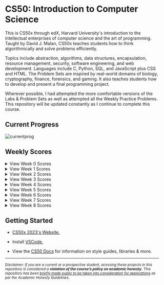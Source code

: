 # CS50: Introduction to Computer Science
This is CS50x through edX, Harvard University's introduction to the intellectual enterprises of computer science and the art of programming. Taught by David J. Malan, CS50x teaches students how to think algorithmically and solve problems efficiently. 

Topics include abstraction, algorithms, data structures, encapsulation, resource management, security, software engineering, and web development. Languages include C, Python, SQL, and JavaScript plus CSS and HTML. The Problem Sets are inspired by real-world domains of biology, cryptography, finance, forensics, and gaming. It also teaches students how to develop and present a final programming project. 

Wherever possible, I had attempted the more comfortable versions of the Labs & Problem Sets as well as attempted all the Weekly Practice Problems. This repository will be updated constantly as I continue to complete this course.

## Current Progress

![currentprog](https://user-images.githubusercontent.com/119602009/221210996-357b6889-7322-4eb8-ad8d-90497417307b.png)

## Weekly Scores

<details>
<summary>View Week 0 Scores</summary>
<img src="https://user-images.githubusercontent.com/119602009/220960370-98173503-674e-42e5-a130-5ed57d4f10c3.png"> </img>
</details>

<details><summary>View Week 1 Scores</summary>

<img src="https://user-images.githubusercontent.com/119602009/220962491-d43a4448-9cf7-4afb-a841-119c55443135.png"> </img>

</details>

<details>
<summary>View Week 2 Scores</summary>
<img src="https://user-images.githubusercontent.com/119602009/220962341-17f9b312-fbd0-45cb-892c-493f8de50ed3.png"> </img>
</details>

<details>
<summary>View Week 3 Scores</summary>
<img src="https://user-images.githubusercontent.com/119602009/220961348-b6a4d510-6ed5-4368-b2d5-90639c8a5722.png"> </img>
</details>

<details>
<summary>View Week 4 Scores</summary>
<img src="https://user-images.githubusercontent.com/119602009/220962659-dfef079f-334b-445f-a379-eac11f944ef7.png"> </img>
</details>

<details>
<summary>View Week 5 Scores</summary>
<img src="https://user-images.githubusercontent.com/119602009/220961419-27ba3a3e-b093-43f7-ba8e-a64c4835fabb.png"> </img>
</details>

<details>
<summary>View Week 6 Scores</summary>
<img src="https://user-images.githubusercontent.com/119602009/220961433-309d5947-6863-46fb-9228-4e95d2b079a7.png"> </img>
</details>

<details> 
<summary>View Week 7 Scores</summary>
<img src="https://user-images.githubusercontent.com/119602009/220961446-9058c9e0-7fe7-439c-a660-cea2721dd49d.png"> </img>
</details>

<details> 
<summary>View Week 8 Scores</summary>
<img src="https://user-images.githubusercontent.com/119602009/221211078-f6e43377-2909-4748-b679-97190f291ec7.png"> </img>
</details>

## Getting Started

* [CS50x 2023's Website.](https://cs50.harvard.edu/x/2023/)

* Install [VSCode.](https://code.visualstudio.com/)

* View the [CS50 Docs](https://cs50.readthedocs.io/) for information on style guides, libraries & more.

------------------------------------------------------------------------------------------------------------------------------------------------------------------
<sub>*Disclaimer: If you are a current or a prospective student, acessing these projects in this repository is considered a ***violation of the course’s policy on academic honesty.*** This repository has been [briefly made public to be taken into consideration for applications](https://www.reddit.com/r/cs50/comments/agjdcv/adding_cs50_projects_to_personal_portfolio/) as per the Academic Honesty Guidelines.*<sub/>


